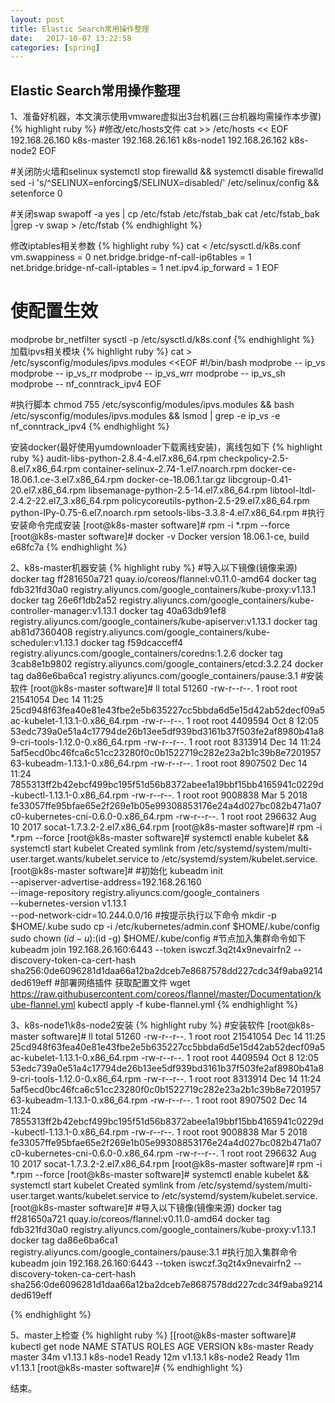 ```yaml
---
layout: post
title: Elastic Search常用操作整理
date:   2017-10-07 13:22:58
categories: [spring]
---
```


## Elastic Search常用操作整理

1、准备好机器，本文演示使用vmware虚拟出3台机器(三台机器均需操作本步骤)
{% highlight ruby %}
#修改/etc/hosts文件
cat >> /etc/hosts << EOF
192.168.26.160 k8s-master
192.168.26.161 k8s-node1
192.168.26.162 k8s-node2
EOF

#关闭防火墙和selinux
systemctl stop firewalld && systemctl disable firewalld
sed -i 's/^SELINUX=enforcing$/SELINUX=disabled/' /etc/selinux/config && setenforce 0

#关闭swap
swapoff -a
yes | cp /etc/fstab /etc/fstab_bak
cat /etc/fstab_bak |grep -v swap > /etc/fstab
{% endhighlight %}

修改iptables相关参数
{% highlight ruby %}
cat <<EOF >  /etc/sysctl.d/k8s.conf
vm.swappiness = 0
net.bridge.bridge-nf-call-ip6tables = 1
net.bridge.bridge-nf-call-iptables = 1
net.ipv4.ip_forward = 1
EOF

# 使配置生效
modprobe br_netfilter
sysctl -p /etc/sysctl.d/k8s.conf
{% endhighlight %}
加载ipvs相关模块
{% highlight ruby %}
cat > /etc/sysconfig/modules/ipvs.modules <<EOF
#!/bin/bash
modprobe -- ip_vs
modprobe -- ip_vs_rr
modprobe -- ip_vs_wrr
modprobe -- ip_vs_sh
modprobe -- nf_conntrack_ipv4
EOF

#执行脚本
chmod 755 /etc/sysconfig/modules/ipvs.modules && bash /etc/sysconfig/modules/ipvs.modules && lsmod | grep -e ip_vs -e nf_conntrack_ipv4
{% endhighlight %}

安装docker(最好使用yumdownloader下载离线安装)，离线包如下
{% highlight ruby %}
audit-libs-python-2.8.4-4.el7.x86_64.rpm
checkpolicy-2.5-8.el7.x86_64.rpm
container-selinux-2.74-1.el7.noarch.rpm
docker-ce-18.06.1.ce-3.el7.x86_64.rpm
docker-ce-18.06.1.tar.gz
libcgroup-0.41-20.el7.x86_64.rpm
libsemanage-python-2.5-14.el7.x86_64.rpm
libtool-ltdl-2.4.2-22.el7_3.x86_64.rpm
policycoreutils-python-2.5-29.el7.x86_64.rpm
python-IPy-0.75-6.el7.noarch.rpm
setools-libs-3.3.8-4.el7.x86_64.rpm
#执行安装命令完成安装
[root@k8s-master software]# rpm -i *.rpm --force
[root@k8s-master software]# docker -v
Docker version 18.06.1-ce, build e68fc7a
{% endhighlight %}


2、k8s-master机器安装
{% highlight ruby %}
#导入以下镜像(镜像来源)
docker tag ff281650a721 quay.io/coreos/flannel:v0.11.0-amd64
docker tag fdb321fd30a0 registry.aliyuncs.com/google_containers/kube-proxy:v1.13.1
docker tag 26e6f1db2a52 registry.aliyuncs.com/google_containers/kube-controller-manager:v1.13.1
docker tag 40a63db91ef8 registry.aliyuncs.com/google_containers/kube-apiserver:v1.13.1
docker tag ab81d7360408 registry.aliyuncs.com/google_containers/kube-scheduler:v1.13.1
docker tag f59dcacceff4 registry.aliyuncs.com/google_containers/coredns:1.2.6 
docker tag 3cab8e1b9802 registry.aliyuncs.com/google_containers/etcd:3.2.24
docker tag da86e6ba6ca1 registry.aliyuncs.com/google_containers/pause:3.1
#安装软件
[root@k8s-master software]# ll
total 51260
-rw-r--r--. 1 root root 21541054 Dec 14 11:25 25cd948f63fea40e81e43fbe2e5b635227cc5bbda6d5e15d42ab52decf09a5ac-kubelet-1.13.1-0.x86_64.rpm
-rw-r--r--. 1 root root  4409594 Oct  8 12:05 53edc739a0e51a4c17794de26b13ee5df939bd3161b37f503fe2af8980b41a89-cri-tools-1.12.0-0.x86_64.rpm
-rw-r--r--. 1 root root  8313914 Dec 14 11:24 5af5ecd0bc46fca6c51cc23280f0c0b1522719c282e23a2b1c39b8e720195763-kubeadm-1.13.1-0.x86_64.rpm
-rw-r--r--. 1 root root  8907502 Dec 14 11:24 7855313ff2b42ebcf499bc195f51d56b8372abee1a19bbf15bb4165941c0229d-kubectl-1.13.1-0.x86_64.rpm
-rw-r--r--. 1 root root  9008838 Mar  5  2018 fe33057ffe95bfae65e2f269e1b05e99308853176e24a4d027bc082b471a07c0-kubernetes-cni-0.6.0-0.x86_64.rpm
-rw-r--r--. 1 root root   296632 Aug 10  2017 socat-1.7.3.2-2.el7.x86_64.rpm
[root@k8s-master software]# rpm -i *.rpm --force
[root@k8s-master software]# systemctl enable kubelet && systemctl start kubelet
Created symlink from /etc/systemd/system/multi-user.target.wants/kubelet.service to /etc/systemd/system/kubelet.service.
[root@k8s-master software]# 
#初始化
kubeadm init \
    --apiserver-advertise-address=192.168.26.160 \
    --image-repository registry.aliyuncs.com/google_containers \
    --kubernetes-version v1.13.1 \
    --pod-network-cidr=10.244.0.0/16
#按提示执行以下命令
  mkdir -p $HOME/.kube
  sudo cp -i /etc/kubernetes/admin.conf $HOME/.kube/config
  sudo chown $(id -u):$(id -g) $HOME/.kube/config
#节点加入集群命令如下
  kubeadm join 192.168.26.160:6443 --token iswczf.3q2t4x9nevairfn2 --discovery-token-ca-cert-hash sha256:0de6096281d1daa66a12ba2dceb7e8687578dd227cdc34f9aba9214ded619eff
#部署网络插件
获取配置文件
wget https://raw.githubusercontent.com/coreos/flannel/master/Documentation/kube-flannel.yml 
kubectl apply -f kube-flannel.yml
{% endhighlight %}

3、k8s-node1\k8s-node2安装
{% highlight ruby %}
#安装软件
[root@k8s-master software]# ll
total 51260
-rw-r--r--. 1 root root 21541054 Dec 14 11:25 25cd948f63fea40e81e43fbe2e5b635227cc5bbda6d5e15d42ab52decf09a5ac-kubelet-1.13.1-0.x86_64.rpm
-rw-r--r--. 1 root root  4409594 Oct  8 12:05 53edc739a0e51a4c17794de26b13ee5df939bd3161b37f503fe2af8980b41a89-cri-tools-1.12.0-0.x86_64.rpm
-rw-r--r--. 1 root root  8313914 Dec 14 11:24 5af5ecd0bc46fca6c51cc23280f0c0b1522719c282e23a2b1c39b8e720195763-kubeadm-1.13.1-0.x86_64.rpm
-rw-r--r--. 1 root root  8907502 Dec 14 11:24 7855313ff2b42ebcf499bc195f51d56b8372abee1a19bbf15bb4165941c0229d-kubectl-1.13.1-0.x86_64.rpm
-rw-r--r--. 1 root root  9008838 Mar  5  2018 fe33057ffe95bfae65e2f269e1b05e99308853176e24a4d027bc082b471a07c0-kubernetes-cni-0.6.0-0.x86_64.rpm
-rw-r--r--. 1 root root   296632 Aug 10  2017 socat-1.7.3.2-2.el7.x86_64.rpm
[root@k8s-master software]# rpm -i *.rpm --force
[root@k8s-master software]# systemctl enable kubelet && systemctl start kubelet
Created symlink from /etc/systemd/system/multi-user.target.wants/kubelet.service to /etc/systemd/system/kubelet.service.
[root@k8s-master software]# 
#导入以下镜像(镜像来源)
docker tag ff281650a721 quay.io/coreos/flannel:v0.11.0-amd64
docker tag fdb321fd30a0 registry.aliyuncs.com/google_containers/kube-proxy:v1.13.1
docker tag da86e6ba6ca1 registry.aliyuncs.com/google_containers/pause:3.1
#执行加入集群命令
kubeadm join 192.168.26.160:6443 --token iswczf.3q2t4x9nevairfn2 --discovery-token-ca-cert-hash sha256:0de6096281d1daa66a12ba2dceb7e8687578dd227cdc34f9aba9214ded619eff

{% endhighlight %}




5、master上检查
{% highlight ruby %}
[[root@k8s-master software]# kubectl get node
NAME         STATUS   ROLES    AGE   VERSION
k8s-master   Ready    master   34m   v1.13.1
k8s-node1    Ready    <none>   12m   v1.13.1
k8s-node2    Ready    <none>   11m   v1.13.1
[root@k8s-master software]#
{% endhighlight %}

结束。
